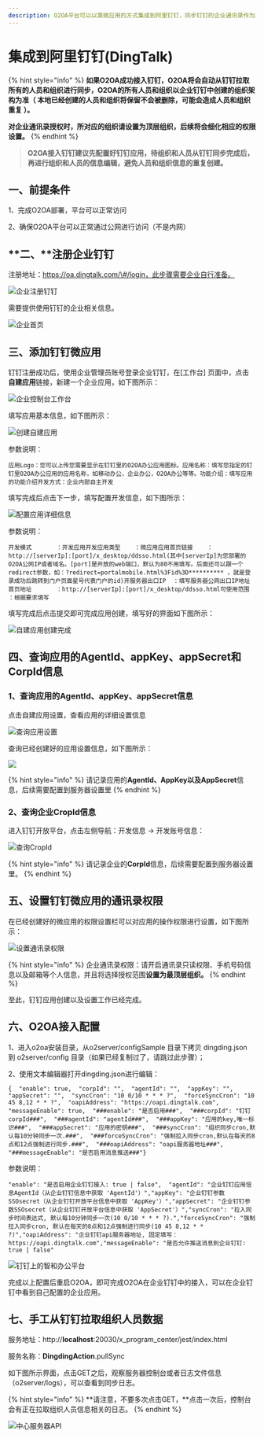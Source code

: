 ```yaml
---
description: O2OA平台可以以第微应用的方式集成到阿里钉钉，同步钉钉的企业通讯录作为本地组织人员架构，并且可以将待办等通知直接推送到钉钉进行消息提醒。
---
```


# 集成到阿里钉钉\(DingTalk\)

{% hint style="info" %}
**如果O2OA成功接入钉钉，O2OA将会自动从钉钉拉取所有的人员和组织进行同步，O2OA的所有人员和组织以企业钉钉中创建的组织架构为准（ 本地已经创建的人员和组织将保留不会被删除，可能会造成人员和组织重复 ）。**

**对企业通讯录授权时，所对应的组织请设置为顶层组织，后续将会细化相应的权限设置。**
{% endhint %}

> **O2OA接入钉钉建议先配置好钉钉应用，待组织和人员从钉钉同步完成后，再进行组织和人员的信息编辑，避免人员和组织信息的重复创建。**

## 一、前提条件

1、完成O2OA部署，平台可以正常访问

2、确保O2OA平台可以正常通过公网进行访问（不是内网）

## **二、**注册企业钉钉

注册地址：https://oa.dingtalk.com/\#/login，此步骤需要企业自行准备。

![&#x4F01;&#x4E1A;&#x6CE8;&#x518C;&#x9489;&#x9489;](../../.gitbook/assets/5e08cfe7002c494242ca215bcfdc42e1065.jpg)

需要提供使用钉钉的企业相关信息。

![&#x4F01;&#x4E1A;&#x9996;&#x9875;](../../.gitbook/assets/5ec1aa20b34173f743e65f1e81bf2048939.jpg)

## 三、添加钉钉微应用

钉钉注册成功后，使用企业管理员账号登录企业钉钉，在\[工作台\] 页面中，点击**自建应用**链接，新建一个企业应用，如下图所示：

![&#x4F01;&#x4E1A;&#x63A7;&#x5236;&#x53F0;&#x5DE5;&#x4F5C;&#x53F0;](../../.gitbook/assets/0bcb3d6c87b4d20f3b52fda5b46b52e1a70.jpg)

填写应用基本信息，如下图所示：

![&#x521B;&#x5EFA;&#x81EA;&#x5EFA;&#x5E94;&#x7528;](../../.gitbook/assets/0fde74eb66ff0284472db72a0f407b81f60.jpg)

参数说明：

```text
应用Logo：您可以上传您需要显示在钉钉里的O2OA办公应用图标。应用名称：填写您指定的钉钉里O2OA办公应用的应用名称，如移动办公，企业办公，O2OA办公等等。功能介绍：填写应用的功能介绍开发方式：企业内部自主开发
```

填写完成后点击下一步，填写配置开发信息，如下图所示：

![&#x914D;&#x7F6E;&#x5E94;&#x7528;&#x8BE6;&#x7EC6;&#x4FE1;&#x606F;](../../.gitbook/assets/5cdb4bafec322214e736ed2c06b3b8336bb.jpg)

参数说明：

```text
开发模式       ：开发应用开发应用类型    ：微应用应用首页链接    ：http://[serverIp]:[port]/x_desktop/ddsso.html(其中[serverIp]为您部署的O2OA公网IP或者域名。[port]是开放的web端口，默认为80不用填写。后面还可以跟一个redirect参数，如：?redirect=portalmobile.html%3Fid%3D********** ，就是登录成功后跳转到门户页面星号代表门户的id)开服务器出口IP  ：填写服务器公网出口IP地址首页地址       ：http://[serverIp]:[port]/x_desktop/ddsso.html可使用范围      ：根据要求填写
```

填写完成后点击提交即可完成应用创建，填写好的界面如下图所示：

![&#x81EA;&#x5EFA;&#x5E94;&#x7528;&#x521B;&#x5EFA;&#x5B8C;&#x6210;](../../.gitbook/assets/1ec156f6f554f24eb6814a748e2b00924b3.jpg)

## 四、查询应用的AgentId、appKey、appSecret和CorpId信息 <a id="h1_8"></a>

### 1、查询应用的AgentId、appKey、appSecret信息

点击自建应用设置，查看应用的详细设置信息

![&#x67E5;&#x8BE2;&#x5E94;&#x7528;&#x8BBE;&#x7F6E;](../../.gitbook/assets/6484c20a92e8f34891dc57d57ea8a86243c.jpg)

查询已经创建好的应用设置信息，如下图所示：

![](../../.gitbook/assets/cc0aaf6644cb5601b6bcb0584bbd06d0720.jpg)

{% hint style="info" %}
 请记录应用的**AgentId、AppKey以及AppSecret**信息，后续需要配置到服务器设置里
{% endhint %}

### 2、查询企业CropId信息

进入钉钉开放平台，点击左侧导航：开发信息 -&gt; 开发账号信息：

![&#x67E5;&#x8BE2;CropId](../../.gitbook/assets/1760272839045c8bbfef42d61f8810f89dc.jpg)

{% hint style="info" %}
 请记录企业的**CorpId**信息，后续需要配置到服务器设置里。
{% endhint %}

## 五、设置钉钉微应用的通讯录权限 <a id="h1_9"></a>

在已经创建好的微应用的权限设置栏可以对应用的操作权限进行设置，如下图所示：

![&#x8BBE;&#x7F6E;&#x901A;&#x8BAF;&#x5F55;&#x6743;&#x9650;](../../.gitbook/assets/de90b8301614394041386d47149ed147e42.jpg)

{% hint style="info" %}
企业通讯录权限：请开启通讯录只读权限、手机号码信息以及邮箱等个人信息，并且将选择授权范围**设置为最顶层组织。**
{% endhint %}

至此，钉钉应用创建以及设置工作已经完成。

## 六、O2OA接入配置 <a id="h1_10"></a>

1、进入o2oa安装目录，从o2server/configSample 目录下拷贝 dingding.json 到 o2server/config 目录（如果已经复制过了，请跳过此步骤）；

2、使用文本编辑器打开dingding.json进行编辑：

```text
{  "enable": true,  "corpId": "",  "agentId": "",  "appKey": "",  "appSecret": "",  "syncCron": "10 0/10 * * * ?",  "forceSyncCron": "10 45 8,12 * * ?",  "oapiAddress": "https://oapi.dingtalk.com",  "messageEnable": true,  "###enable": "是否启用###",  "###corpId": "钉钉corpId###",  "###agentId": "agentId###",  "###appKey": "应用的key,唯一标识###",  "###appSecret": "应用的密钥###",  "###syncCron": "组织同步cron,默认每10分钟同步一次.###",  "###forceSyncCron": "强制拉入同步cron,默认在每天的8点和12点强制进行同步.###",  "###oapiAddress": "oapi服务器地址###",  "###messageEnable": "是否启用消息推送###"}
```

参数说明：

```text
"enable": "是否启用企业钉钉接入: true | false",  "agentId": "企业钉钉应用信息AgentId（从企业钉钉信息中获取 'AgentId'）","appKey": "企业钉钉参数SSOsecret（从企业钉钉开放平台信息中获取 'AppKey'）","appSecret": "企业钉钉参数SSOsecret（从企业钉钉开放平台信息中获取 'AppSecret'）","syncCron": "拉入同步时间表达式, 默认每10分钟同步一次(10 0/10 * * * ?).","forceSyncCron": "强制拉入同步cron, 默认在每天的8点和12点强制进行同步(10 45 8,12 * * ?)","oapiAddress": "企业钉钉api服务器地址, 固定填写：https://oapi.dingtalk.com","messageEnable": "是否允许推送消息到企业钉钉: true | false"
```

![&#x9489;&#x9489;&#x4E0A;&#x7684;&#x667A;&#x548C;&#x529E;&#x516C;&#x5E73;&#x53F0;](../../.gitbook/assets/f99efbb29e6aeb6b38b8043b5479194d03b.jpg)

完成以上配置后重启O2OA，即可完成O2OA在企业钉钉中的接入，可以在企业钉钉中看到自己配置的企业应用。

## 七、手工从钉钉拉取组织人员数据 <a id="h1_11"></a>

服务地址：http://**localhost**:20030/x\_program\_center/jest/index.html

服务名称：**DingdingAction**.pullSync

如下图所示界面，点击GET之后，观察服务器控制台或者日志文件信息（o2server/logs），可以查看到同步日志。

{% hint style="info" %}
**请注意，不要多次点击GET，**点击一次后，控制台会有正在拉取组织人员信息相关的日志。
{% endhint %}

![&#x4E2D;&#x5FC3;&#x670D;&#x52A1;&#x5668;API](../../.gitbook/assets/qq-jie-tu-20190922144246.png)



